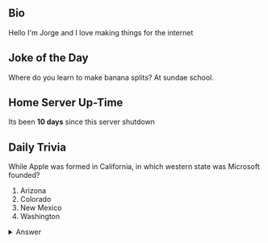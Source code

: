 ## Bio

Hello I'm Jorge and I love making things for the internet

## Joke of the Day

Where do you learn to make banana splits? At sundae school.

## Home Server Up-Time

Its been **10 days** since this server shutdown


## Daily Trivia

While Apple was formed in California, in which western state was Microsoft founded?
 1. Arizona
 2. Colorado
 3. New Mexico
 4. Washington

<details>
  <summary>Answer</summary>
  New Mexico
</details>
